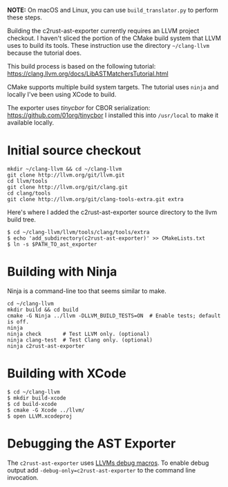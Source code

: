**NOTE:** On macOS and Linux, you can use `build_translator.py` to perform these steps.

Building the c2rust-ast-exporter currently requires an LLVM project checkout.
I haven't sliced the portion of the CMake build system that LLVM uses
to build its tools. These instruction use the directory `~/clang-llvm`
because the tutorial does.

This build process is based on the following tutorial:
<https://clang.llvm.org/docs/LibASTMatchersTutorial.html>

CMake supports multiple build system targets. The tutorial uses `ninja`
and locally I've been using XCode to build.

The exporter uses *tinycbor* for CBOR serialization: <https://github.com/01org/tinycbor> I installed this into
`/usr/local` to make it available locally.

Initial source checkout
======================

```
mkdir ~/clang-llvm && cd ~/clang-llvm
git clone http://llvm.org/git/llvm.git
cd llvm/tools
git clone http://llvm.org/git/clang.git
cd clang/tools
git clone http://llvm.org/git/clang-tools-extra.git extra
```

Here's where I added the c2rust-ast-exporter source directory to the llvm build tree.

```
$ cd ~/clang-llvm/llvm/tools/clang/tools/extra
$ echo 'add_subdirectory(c2rust-ast-exporter)' >> CMakeLists.txt
$ ln -s $PATH_TO_ast_exporter
```

Building with Ninja
===================

Ninja is a command-line too that seems similar to make.

```
cd ~/clang-llvm
mkdir build && cd build
cmake -G Ninja ../llvm -DLLVM_BUILD_TESTS=ON  # Enable tests; default is off.
ninja
ninja check       # Test LLVM only. (optional)
ninja clang-test  # Test Clang only. (optional)
ninja c2rust-ast-exporter
```

Building with XCode
===================


```
$ cd ~/clang-llvm
$ mkdir build-xcode
$ cd build-xcode
$ cmake -G Xcode ../llvm/
$ open LLVM.xcodeproj
```

Debugging the AST Exporter
===========================

The `c2rust-ast-exporter` uses [LLVMs debug macros](http://llvm.org/docs/ProgrammersManual.html#the-debug-macro-and-debug-option). To enable debug output add `-debug-only=c2rust-ast-exporter` to the command line invocation.
